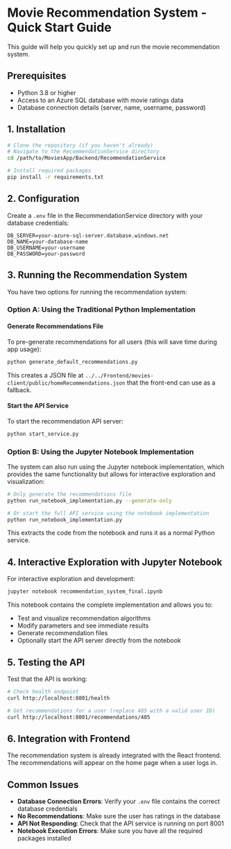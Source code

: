 # Movie Recommendation System - Quick Start Guide

This guide will help you quickly set up and run the movie recommendation system.

## Prerequisites

- Python 3.8 or higher
- Access to an Azure SQL database with movie ratings data
- Database connection details (server, name, username, password)

## 1. Installation

```bash
# Clone the repository (if you haven't already)
# Navigate to the RecommendationService directory
cd /path/to/MoviesApp/Backend/RecommendationService

# Install required packages
pip install -r requirements.txt
```

## 2. Configuration

Create a `.env` file in the RecommendationService directory with your database credentials:

```
DB_SERVER=your-azure-sql-server.database.windows.net
DB_NAME=your-database-name
DB_USERNAME=your-username
DB_PASSWORD=your-password
```

## 3. Running the Recommendation System

You have two options for running the recommendation system:

### Option A: Using the Traditional Python Implementation

#### Generate Recommendations File

To pre-generate recommendations for all users (this will save time during app usage):

```bash
python generate_default_recommendations.py
```

This creates a JSON file at `../../Frontend/movies-client/public/homeRecommendations.json` that the front-end can use as a fallback.

#### Start the API Service

To start the recommendation API server:

```bash
python start_service.py
```

### Option B: Using the Jupyter Notebook Implementation

The system can also run using the Jupyter notebook implementation, which provides the same functionality but allows for interactive exploration and visualization:

```bash
# Only generate the recommendations file
python run_notebook_implementation.py --generate-only

# Or start the full API service using the notebook implementation
python run_notebook_implementation.py
```

This extracts the code from the notebook and runs it as a normal Python service.

## 4. Interactive Exploration with Jupyter Notebook

For interactive exploration and development:

```bash
jupyter notebook recommendation_system_final.ipynb
```

This notebook contains the complete implementation and allows you to:
- Test and visualize recommendation algorithms
- Modify parameters and see immediate results
- Generate recommendation files
- Optionally start the API server directly from the notebook

## 5. Testing the API

Test that the API is working:

```bash
# Check health endpoint
curl http://localhost:8001/health

# Get recommendations for a user (replace 405 with a valid user ID)
curl http://localhost:8001/recommendations/405
```

## 6. Integration with Frontend

The recommendation system is already integrated with the React frontend. The recommendations will appear on the home page when a user logs in.

## Common Issues

- **Database Connection Errors**: Verify your `.env` file contains the correct database credentials
- **No Recommendations**: Make sure the user has ratings in the database
- **API Not Responding**: Check that the API service is running on port 8001
- **Notebook Execution Errors**: Make sure you have all the required packages installed
